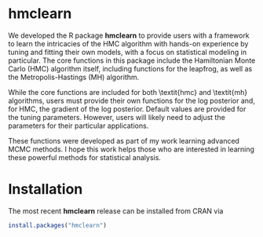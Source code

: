 # hmclearn

We developed the R package **hmclearn** to provide users with a framework to learn the intricacies of the HMC algorithm with hands-on experience by tuning and fitting their own models, with a focus on statistical modeling in particular.  The core functions in this package include the Hamiltonian Monte Carlo (HMC) algorithm itself, including functions for the leapfrog, as well as the Metropolis-Hastings (MH) algorithm. 

While the core functions are included for both \textit{hmc} and \textit{mh} algorithms, users must provide their own functions for the log posterior and, for HMC, the gradient of the log posterior.  Default values are provided for the tuning parameters.  However, users will likely need to adjust the parameters for their particular applications.  

These functions were developed as part of my work learning advanced MCMC methods.  I hope this work helps those who are interested in learning these powerful methods for statistical analysis.  

# Installation

The most recent **hmclearn** release can be installed from CRAN via

```r
install.packages("hmclearn")
```

